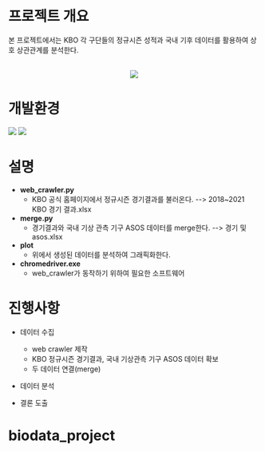 
# 프로젝트 개요
본 프로젝트에서는 KBO 각 구단들의 정규시즌 성적과 국내 기후 데이터를 활용하여 상호 상관관계를 분석한다.
<br/><br/>
<p align="center"><img src="https://user-images.githubusercontent.com/89785498/147881142-108baad3-a0ad-492e-9269-25e905726bc1.png"></p>

# 개발환경
<img src="https://img.shields.io/badge/Python-3766AB?style=flat-square&logo=Python&logoColor=white"/></a>
<img src="https://img.shields.io/badge/JSON-83B81A?style=flat-square&logo=JSON&logoColor=white"/></a>


# 설명
* __web_crawler.py__
  * KBO 공식 홈페이지에서 정규시즌 경기결과를 불러온다.    -->    2018~2021 KBO 경기 결과.xlsx
* __merge.py__
  * 경기결과와 국내 기상 관측 기구 ASOS 데이터를 merge한다.    -->    경기 및 asos.xlsx
 * __plot__
   * 위에서 생성된 데이터를 분석하여 그래픽화한다.
* __chromedriver.exe__
  * web_crawler가 동작하기 위하여 필요한 소프트웨어
   



# 진행사항
+ 데이터 수집
  + web crawler 제작
  + KBO 정규시즌 경기결과, 국내 기상관측 기구 ASOS 데이터 확보
  + 두 데이터 연결(merge)

 + 데이터 분석

 + 결론 도출




# biodata_project
